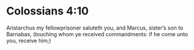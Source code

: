 # Colossians 4:10

Aristarchus my fellowprisoner saluteth you, and Marcus, sister’s son to Barnabas, (touching whom ye received commandments: if he come unto you, receive him;)
